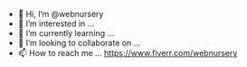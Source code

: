 - 👋 Hi, I’m @webnursery
- 👀 I’m interested in ...
- 🌱 I’m currently learning ...
- 💞️ I’m looking to collaborate on ...
- 📫 How to reach me ...
https://www.fiverr.com/webnursery
<!---
webnursery/webnursery is a ✨ special ✨ repository because its `README.md` (this file) appears on your GitHub profile.
You can click the Preview link to take a look at your changes.
--->
